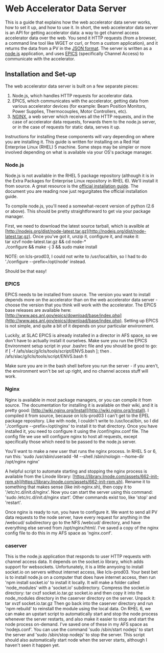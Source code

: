 # Web Accelerator Data Server
This is a guide that explains how the web accelerator data server works, how to set it up, and how to use it.  In short, the web accelerator data server is an API for getting accelerator data: a way to get channel access accelerator data over the web.  You send it HTTP requests (from a browser, a command line tool like WGET or curl, or from a custom application), and it returns the data from a PV in the [JSON format](http://www.json.org "JSON format").  The server is written as a [node.js](http://nodejs.org "node.js") application, and uses [EPICS](http://www.aps.anl.gov/epics/ "EPICS") (specifically Channel Access) to communicate with the accelerator. 

## Installation and Set-up
The web accelerator data server is built on a few separate pieces:
1.	Node.js, which handles HTTP requests for accelerator data.
2.	EPICS, which communicates with the accelerator, getting data from various accelerator devices (for example: Beam Position Monitors, Power Supplies, Thermocouples, Motor Controllers, etc).
3.	[NGINX](http://nginx.org "NGINX"), a web server which receives all the HTTP requests, and in the case of accelerator data requests, forwards them to the node.js server, or in the case of requests for static data, serves it up.

Instructions for installing these components will vary depending on where you are installing it.  This guide is written for installing on a Red Hat Enterprise Linux (RHEL) 5 machine.  Some steps may be simpler or more involved depending on what is available via your OS's package manager.

### Node.js
Node.js is not available in the RHEL 5 package repository (although it is in the Extra Packages for Enterprise Linux repository in RHEL 6).  We'll install it from source.  A great resource is the [official installation guide](https://github.com/joyent/node/wiki/Installation "Official Installation Guide").  The document you are reading now just regurgitates the official installation guide.

To compile node.js, you'll need a somewhat-recent version of python (2.6 or above).  This should be pretty straightforward to get via your package manager.  

First, we need to download the latest source tarball, which is availble at [http://nodejs.org/dist/node-latest.tar.gz](http://nodejs.org/dist/node-latest.tar.gz).  Once you've got it, unzip it, configure it, and make it:   
	tar xzvf node-latest.tar.gz && cd node-*   
	./configure && make -j 3 && sudo make install

NOTE: on lcls-prod03, I could not write to /usr/local/bin, so I had to do './configure --prefix=/opt/node' instead.

Should be that easy!

### EPICS
EPICS needs to be installed from source.  The version you want to install depends more on the accelerator than on the web accelerator data server - choose the version that you think will work with the accelerator.  The EPICS base releases are available here: [http://www.aps.anl.gov/epics/download/base/index.php](http://www.aps.anl.gov/epics/download/base/index.php).  Setting up EPICS is not simple, and quite a bit of it depends on your particular environment.

Luckily, at SLAC EPICS is already installed in a director in AFS space, so we don't have to actually install it ourselves.  Make sure you run the EPICS Environment setup script in your .bashrc file and you should be good to go:
  if [ -f /afs/slac/g/lcls/tools/script/ENVS.bash ]; then
      . /afs/slac/g/lcls/tools/script/ENVS.bash
  fi
  
Make sure you are in the bash shell before you run the server - if you aren't, the environment won't be set up right, and no channel access stuff will work.

### Nginx
Nginx is available in most package managers, or you can compile it from source.  The documentation for installing it is available on their wiki, and it is pretty good: [http://wiki.nginx.org/Install](http://wiki.nginx.org/Install).  I compiled it from source, because on lcls-prod03 I can't get to the EPEL package repository.  Like with node, I couldn't write to /usr/local/bin, so I did './configure --prefix=/opt/nginx' to install it to that directory.  Once you have installed it, you need to configure it using the /conf/nginx.conf file.  The config file we use will configure nginx to host all requests, except specifically those which need to be passed to the node.js server.

You'll want to make a new user that runs the nginx process.  In RHEL 5 or 6, run this:
  'sudo /usr/sbin/useradd -M --shell /sbin/nologin --home-dir /opt/nginx nginx'

A helpful script to automate starting and stopping the nginx process is available from the Linode library: [https://library.linode.com/assets/662-init-rpm.sh](https://library.linode.com/assets/662-init-rpm.sh).  Rename it to something that makes sense (like init-nginx.sh), then copy it to '/etc/rc.d/init.d/nginx'.  Now you can start the server using this command: 'sudo /etc/rc.d/init.d/nginx start'.  Other commands exist too, like 'stop' and 'restart'.

Once nginx is ready to run, you have to configure it.  We want to send all PV data requests to the node server, have every request for anything in the /webcud/ subdirectory go to the NFS /webcud/ directory, and have everything else served from /opt/nginx/html/.  I've saved a copy of the nginx config file to do this in my AFS space as 'nginx.conf'.

### caserver
This is the node.js application that responds to user HTTP requests with channel access data.  It depends on the socket.io library, which adds support for websockets.  Unfortunately, it is a little annyoing to install socket.io on servers without internet access, like lcls-prod03.  Your best bet is to install node.js on a computer that does have internet access, then run 'npm install socket.io' to install it locally.  It will make a folder called 'node_modules' with a 'socket.io' subdirectory.  Compress the socket.io directory:
  tar cvzf socket.io.tar.gz socket.io
and then copy it into the node_modules directory in the caserver directory on the server.  Unpack it:
  tar xvzf socket.io.tar.gz
Then go back into the caserver directory and run 'npm rebuild' to reinstall the module using the local data.
On RHEL 6, we can make an upstart script to automatically start and stop the node process whenever the server restarts, and also make it easier to stop and start the node process on-demand.  I've saved one of these in my AFS space as 'nodejs.conf'.  You can use the command
  'sudo /sbin/start nodejs' to start the server and
  'sudo /sbin/stop nodejs' to stop the server.  This script should also automatically start node when the server starts, although I haven't seen it happen yet.
  
